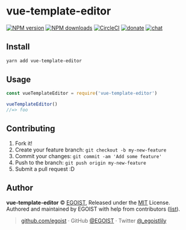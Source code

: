 
# vue-template-editor

[![NPM version](https://img.shields.io/npm/v/vue-template-editor.svg?style=flat)](https://npmjs.com/package/vue-template-editor) [![NPM downloads](https://img.shields.io/npm/dm/vue-template-editor.svg?style=flat)](https://npmjs.com/package/vue-template-editor) [![CircleCI](https://circleci.com/gh/egoist/vue-template-editor/tree/master.svg?style=shield)](https://circleci.com/gh/egoist/vue-template-editor/tree/master)  [![donate](https://img.shields.io/badge/$-donate-ff69b4.svg?maxAge=2592000&style=flat)](https://github.com/egoist/donate) [![chat](https://img.shields.io/badge/chat-on%20discord-7289DA.svg?style=flat)](https://chat.egoist.moe)

## Install

```bash
yarn add vue-template-editor
```

## Usage

```js
const vueTemplateEditor = require('vue-template-editor')

vueTemplateEditor()
//=> foo
```

## Contributing

1. Fork it!
2. Create your feature branch: `git checkout -b my-new-feature`
3. Commit your changes: `git commit -am 'Add some feature'`
4. Push to the branch: `git push origin my-new-feature`
5. Submit a pull request :D


## Author

**vue-template-editor** © [EGOIST](https://github.com/egoist), Released under the [MIT](./LICENSE) License.<br>
Authored and maintained by EGOIST with help from contributors ([list](https://github.com/egoist/vue-template-editor/contributors)).

> [github.com/egoist](https://github.com/egoist) · GitHub [@EGOIST](https://github.com/egoist) · Twitter [@_egoistlily](https://twitter.com/_egoistlily)
